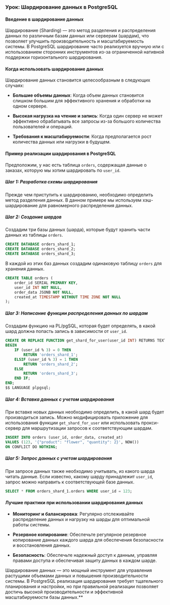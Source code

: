 ### Урок: Шардирование данных в PostgreSQL

#### Введение в шардирование данных

Шардирование (Sharding) — это метод разделения и распределения данных по различным базам данных или серверам (шардам), что позволяет улучшить производительность и масштабируемость системы. В PostgreSQL шардирование часто реализуется вручную или с использованием сторонних инструментов из-за ограниченной нативной поддержки горизонтального шардирования.

#### Когда использовать шардирование данных

Шардирование данных становится целесообразным в следующих случаях:

- **Большие объемы данных**: Когда объем данных становится слишком большим для эффективного хранения и обработки на одном сервере.

- **Высокая нагрузка на чтение и запись**: Когда один сервер не может эффективно обрабатывать все запросы из-за большого количества пользователей и операций.

- **Требования к масштабируемости**: Когда предполагается рост количества данных или нагрузки в будущем.

#### Пример реализации шардирования в PostgreSQL

Предположим, у нас есть таблица `orders`, содержащая данные о заказах, которую мы хотим шардировать по `user_id`.

##### Шаг 1: Разработка схемы шардирования

Прежде чем приступить к шардированию, необходимо определить метод разделения данных. В данном примере мы используем хэш-шардирование для равномерного распределения данных.

##### Шаг 2: Создание шардов

Создадим три базы данных (шарда), которые будут хранить части данных из таблицы `orders`.

```sql
CREATE DATABASE orders_shard_1;
CREATE DATABASE orders_shard_2;
CREATE DATABASE orders_shard_3;
```

В каждой из этих баз данных создадим одинаковую таблицу `orders` для хранения данных.

```sql
CREATE TABLE orders (
    order_id SERIAL PRIMARY KEY,
    user_id INT NOT NULL,
    order_data JSONB NOT NULL,
    created_at TIMESTAMP WITHOUT TIME ZONE NOT NULL
);
```

##### Шаг 3: Написание функции распределения данных по шардам

Создадим функцию на PL/pgSQL, которая будет определять, в какой шард должна попасть запись в зависимости от `user_id`.

```sql
CREATE OR REPLACE FUNCTION get_shard_for_user(user_id INT) RETURNS TEXT AS $$
BEGIN
    IF (user_id % 3) = 0 THEN
        RETURN 'orders_shard_1';
    ELSIF (user_id % 3) = 1 THEN
        RETURN 'orders_shard_2';
    ELSE
        RETURN 'orders_shard_3';
    END IF;
END;
$$ LANGUAGE plpgsql;
```

##### Шаг 4: Вставка данных с учетом шардирования

При вставке новых данных необходимо определить, в какой шард будет производиться запись. Можно модифицировать приложение для использования функции `get_shard_for_user` или использовать прокси-сервер для маршрутизации запросов к соответствующим шардам.

```sql
INSERT INTO orders (user_id, order_data, created_at)
VALUES (123, '{"product": "flower", "quantity": 2}', NOW())
ON CONFLICT DO NOTHING;
```

##### Шаг 5: Запрос данных с учетом шардирования

При запросе данных также необходимо учитывать, из какого шарда читать данные. Если известно, какому шарду принадлежит `user_id`, запрос можно направить к соответствующей базе данных.

```sql
SELECT * FROM orders_shard_1.orders WHERE user_id = 123;
```

#### Лучшие практики при использовании шардирования данных

- **Мониторинг и балансировка**: Регулярно отслеживайте распределение данных и нагрузку на шарды для оптимальной работы системы.

- **Резервное копирование**: Обеспечьте регулярное резервное копирование данных каждого шарда для обеспечения безопасности и восстановления данных.

- **Безопасность**: Обеспечьте надежный доступ к данным, управляя правами доступа и обеспечивая защиту данных в каждом шарде.

Шардирование данных — это мощный инструмент для управления растущими объемами данных и повышения производительности системы. В PostgreSQL реализация шардирования требует тщательного планирования и настройки, но при правильной реализации позволяет достичь высокой производительности и эффективной масштабируемости базы данных.**
